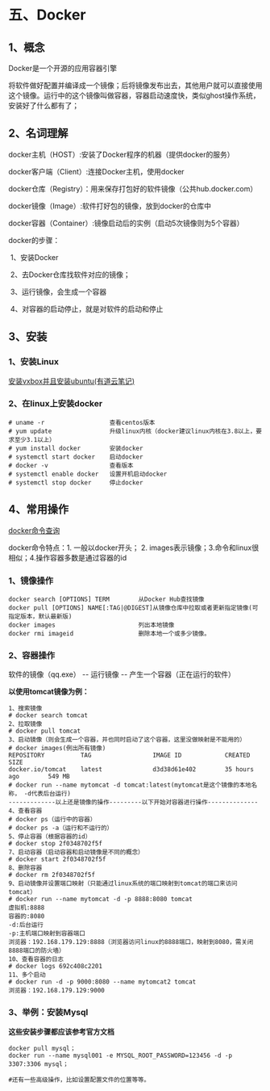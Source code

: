 # 五、Docker

## 1、概念

Docker是一个开源的应用容器引擎

将软件做好配置并编译成一个镜像；后将镜像发布出去，其他用户就可以直接使用这个镜像。运行中的这个镜像叫做容器，容器启动速度快，类似ghost操作系统，安装好了什么都有了；

## 2、名词理解

docker主机（HOST）:安装了Docker程序的机器（提供docker的服务）

docker客户端（Client）:连接Docker主机，使用docker

docker仓库（Registry）：用来保存打包好的软件镜像（公共hub.docker.com）

docker镜像（Image）:软件打好包的镜像，放到docker的仓库中

docker容器（Container）:镜像启动后的实例（启动5次镜像则为5个容器）

docker的步骤：

​	1、安装Docker

​	2、去Docker仓库找软件对应的镜像；

​	3、运行镜像，会生成一个容器

​	4、对容器的启动停止，就是对软件的启动和停止

## 3、安装

### 1、安装Linux

[安装vxbox并且安装ubuntu(有道云笔记)](http://note.youdao.com/noteshare?id=06ccb673d253fea78fe35430465758e1)

### 2、在linux上安装docker

```shell
# uname -r  				查看centos版本
# yum update				升级linux内核（docker建议linux内核在3.8以上，要求至少3.1以上）
# yum install docker		安装docker
# systemctl start docker  	启动docker
# docker -v					查看版本
# systemctl enable docker	设置开机启动docker
# systemctl stop docker		停止docker
```

## 4、常用操作

[docker命令查询](http://www.runoob.com/docker/docker-command-manual.html)

docker命令特点：1. 一般以docker开头； 2. images表示镜像；3.命令和linux很相似；4.操作容器多数是通过容器的id

### 1、镜像操作

```shell
docker search [OPTIONS] TERM		从Docker Hub查找镜像
docker pull [OPTIONS] NAME[:TAG|@DIGEST]从镜像仓库中拉取或者更新指定镜像(可指定版本，默认最新版)
docker images						列出本地镜像
docker rmi imageid					删除本地一个或多少镜像。
```



### 2、容器操作

软件的镜像（qq.exe） -- 运行镜像 -- 产生一个容器（正在运行的软件）

**以使用tomcat镜像为例：**

```shell
1、搜索镜像
# docker search tomcat
2、拉取镜像
# docker pull tomcat
3、启动镜像（则会生成一个容器，并也同时启动了这个容器，这里没做映射是不能用的）
# docker images(例出所有镜像)
REPOSITORY          TAG                 IMAGE ID            CREATED             SIZE
docker.io/tomcat    latest              d3d38d61e402        35 hours ago        549 MB
# docker run --name mytomcat -d tomcat:latest(mytomcat是这个镜像的本地名称， -d代表后台运行)
-------------以上还是镜像的操作---------以下开始对容器进行操作--------------
4、查看容器
# docker ps（运行中的容器）
# docker ps -a（运行和不运行的）
5、停止容器（根据容器的id）
# docker stop 2f0348702f5f
7、启动容器（启动容器和启动镜像是不同的概念）
# docker start 2f0348702f5f
8、删除容器
# docker rm 2f0348702f5f
9、启动镜像并设置端口映射（只能通过linux系统的端口映射到tomcat的端口来访问tomcat）
# docker run --name mytomcat -d -p 8888:8080 tomcat
虚拟机:8888
容器的:8080
-d:后台运行
-p:主机端口映射到容器端口
浏览器：192.168.179.129:8888（浏览器访问linux的8888端口，映射到8080，需关闭8888端口的防火墙）
10、查看容器的日志
# docker logs 692c408c2201
11、多个启动
# docker run -d -p 9000:8080 --name mytomcat2 tomcat
浏览器：192.168.179.129:9000
```



### 3、举例：安装Mysql

**这些安装步骤都应该参考官方文档**

```shell
docker pull mysql；
docker run --name mysql001 -e MYSQL_ROOT_PASSWORD=123456 -d -p 3307:3306 mysql；

#还有一些高级操作，比如设置配置文件的位置等等。
```

